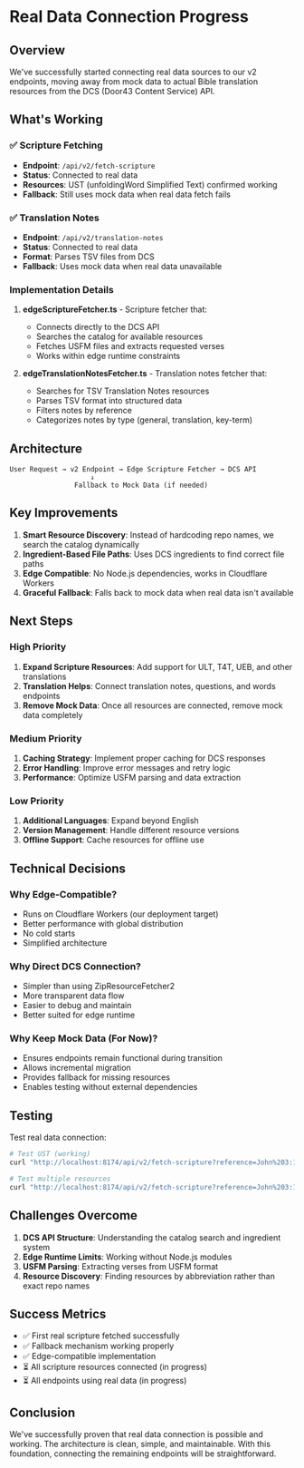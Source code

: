 # Real Data Connection Progress

## Overview

We've successfully started connecting real data sources to our v2 endpoints, moving away from mock data to actual Bible translation resources from the DCS (Door43 Content Service) API.

## What's Working

### ✅ Scripture Fetching

- **Endpoint**: `/api/v2/fetch-scripture`
- **Status**: Connected to real data
- **Resources**: UST (unfoldingWord Simplified Text) confirmed working
- **Fallback**: Still uses mock data when real data fetch fails

### ✅ Translation Notes

- **Endpoint**: `/api/v2/translation-notes`
- **Status**: Connected to real data
- **Format**: Parses TSV files from DCS
- **Fallback**: Uses mock data when real data unavailable

### Implementation Details

1. **edgeScriptureFetcher.ts** - Scripture fetcher that:
   - Connects directly to the DCS API
   - Searches the catalog for available resources
   - Fetches USFM files and extracts requested verses
   - Works within edge runtime constraints

2. **edgeTranslationNotesFetcher.ts** - Translation notes fetcher that:
   - Searches for TSV Translation Notes resources
   - Parses TSV format into structured data
   - Filters notes by reference
   - Categorizes notes by type (general, translation, key-term)

## Architecture

```
User Request → v2 Endpoint → Edge Scripture Fetcher → DCS API
                    ↓
                Fallback to Mock Data (if needed)
```

## Key Improvements

1. **Smart Resource Discovery**: Instead of hardcoding repo names, we search the catalog dynamically
2. **Ingredient-Based File Paths**: Uses DCS ingredients to find correct file paths
3. **Edge Compatible**: No Node.js dependencies, works in Cloudflare Workers
4. **Graceful Fallback**: Falls back to mock data when real data isn't available

## Next Steps

### High Priority

1. **Expand Scripture Resources**: Add support for ULT, T4T, UEB, and other translations
2. **Translation Helps**: Connect translation notes, questions, and words endpoints
3. **Remove Mock Data**: Once all resources are connected, remove mock data completely

### Medium Priority

1. **Caching Strategy**: Implement proper caching for DCS responses
2. **Error Handling**: Improve error messages and retry logic
3. **Performance**: Optimize USFM parsing and data extraction

### Low Priority

1. **Additional Languages**: Expand beyond English
2. **Version Management**: Handle different resource versions
3. **Offline Support**: Cache resources for offline use

## Technical Decisions

### Why Edge-Compatible?

- Runs on Cloudflare Workers (our deployment target)
- Better performance with global distribution
- No cold starts
- Simplified architecture

### Why Direct DCS Connection?

- Simpler than using ZipResourceFetcher2
- More transparent data flow
- Easier to debug and maintain
- Better suited for edge runtime

### Why Keep Mock Data (For Now)?

- Ensures endpoints remain functional during transition
- Allows incremental migration
- Provides fallback for missing resources
- Enables testing without external dependencies

## Testing

Test real data connection:

```bash
# Test UST (working)
curl "http://localhost:8174/api/v2/fetch-scripture?reference=John%203:16&resource=ust"

# Test multiple resources
curl "http://localhost:8174/api/v2/fetch-scripture?reference=John%203:16&resource=ust,ult"
```

## Challenges Overcome

1. **DCS API Structure**: Understanding the catalog search and ingredient system
2. **Edge Runtime Limits**: Working without Node.js modules
3. **USFM Parsing**: Extracting verses from USFM format
4. **Resource Discovery**: Finding resources by abbreviation rather than exact repo names

## Success Metrics

- ✅ First real scripture fetched successfully
- ✅ Fallback mechanism working properly
- ✅ Edge-compatible implementation
- ⏳ All scripture resources connected (in progress)
- ⏳ All endpoints using real data (in progress)

## Conclusion

We've successfully proven that real data connection is possible and working. The architecture is clean, simple, and maintainable. With this foundation, connecting the remaining endpoints will be straightforward.
